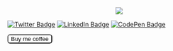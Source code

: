 <center><img src="https://user-images.githubusercontent.com/107327227/216108179-2fdbfde4-380c-4b2d-8dfc-2f406b27aaf8.png"></center>

[![Twitter Badge](https://img.shields.io/badge/Twitter-Profile-informational?style=flat&logo=twitter&logoColor=white&color=1CA2F1)]()
[![LinkedIn Badge](https://img.shields.io/badge/LinkedIn-Profile-informational?style=flat&logo=linkedin&logoColor=white&color=0D76A8)]()
[![CodePen Badge](https://img.shields.io/badge/CodePen-Profile-informational?style=flat&logo=codepen&logoColor=white&color=black)]()



<div class="button" style="center">
  <a href="#">
  <button style="background-color:white; color:black; border-radius:6px;">Buy me coffee</button>
    </a>
  </div>
